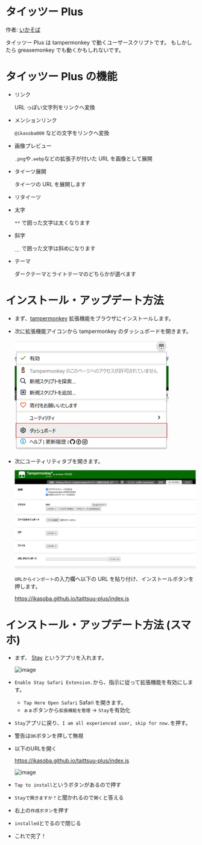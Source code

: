 # タイッツー Plus

作者: [いかそば](https://taittsuu.com/users/ikasoba000)

タイッツー Plus は tampermonkey で動くユーザースクリプトです。
もしかしたら greasemonkey でも動くかもしれないです。

# タイッツー Plus の機能

- リンク

  URL っぽい文字列をリンクへ変換

- メンションリンク

  `@ikasoba000` などの文字をリンクへ変換

- 画像プレビュー

  `.png`や`.webp`などの拡張子が付いた URL を画像として展開

- タイーツ展開

  タイーツの URL を展開します

- リタイーツ

- 太字

  `**` で囲った文字は太くなります

- 斜字

  `__` で囲った文字は斜めになります

- テーマ

  ダークテーマとライトテーマのどちらかが選べます

# インストール・アップデート方法

- まず、[tampermonkey](https://www.tampermonkey.net/) 拡張機能をブラウザにインストールします。

- 次に拡張機能アイコンから tampermonkey のダッシュボードを開きます。

  ![](./doc/tampermonkey-open-dashboard.png)

- 次にユーティリティタブを開きます。

  ![Alt text](./doc/tampermonkey-utility-tab.png)

  `URLからインポート`の入力欄へ以下の URL を貼り付け、インストールボタンを押します。

  https://ikasoba.github.io/taittsuu-plus/index.js

# インストール・アップデート方法 (スマホ)

- まず、 [Stay](https://apps.apple.com/jp/app/stay-safari-companion/id1591620171) というアプリを入れます。

  ![image](https://github.com/ikasoba/taittsuu-plus/assets/57828948/11450347-439b-44e6-8c0a-cc78b57815fc)

- `Enable Stay Safari Extension.`から、指示に従って拡張機能を有効にします。
  - `Tap Here Open Safari` Safari を開きます。
  - `ぁぁ`ボタンから`拡張機能を管理` -> `Stay`を有効化

- `Stay`アプリに戻り、`I am all experienced user, skip for now.`を押す。
- 警告は`OK`ボタンを押して無視

- 以下のURLを開く

  https://ikasoba.github.io/taittsuu-plus/index.js

  ![image](https://github.com/ikasoba/taittsuu-plus/assets/57828948/1feb2cfa-be3d-445c-97c4-ef539fa36c93)

- `Tap to install`というボタンがあるので押す

- `Stayで開きますか？`と聞かれるので`開く`と答える

- 右上の`作成ボタン`を押す

- `installed`とでるので閉じる

- これで完了！
